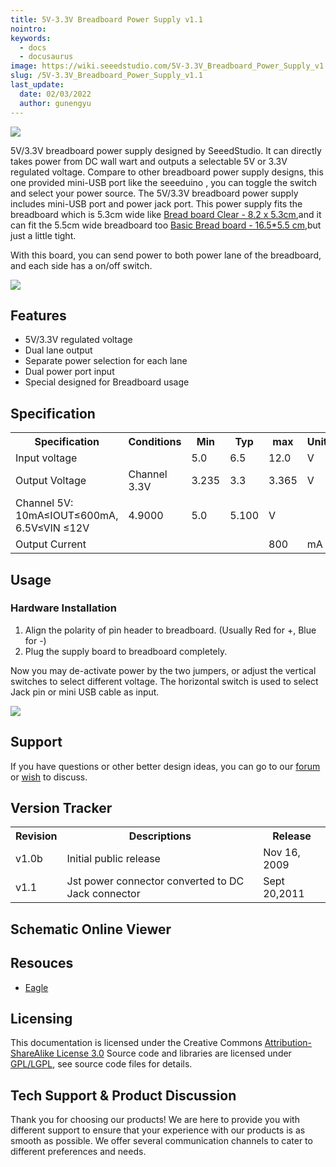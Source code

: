 ```yaml
---
title: 5V-3.3V Breadboard Power Supply v1.1
nointro:
keywords:
  - docs
  - docusaurus
image: https://wiki.seeedstudio.com/5V-3.3V_Breadboard_Power_Supply_v1.1/
slug: /5V-3.3V_Breadboard_Power_Supply_v1.1
last_update:
  date: 02/03/2022
  author: gunengyu
---
```



![](https://files.seeedstudio.com/wiki/5V-3.3V_Breadboard_Power_Supply_v1.1/img/Supply.jpg)

5V/3.3V breadboard power supply designed by SeeedStudio. It can directly takes power from DC wall wart and outputs a selectable 5V or 3.3V regulated voltage.
Compare to other breadboard power supply designs, this one provided mini-USB port like the seeeduino , you can toggle the switch and select your power source. The 5V/3.3V breadboard power supply includes mini-USB port and power jack port. This power supply fits the breadboard which is 5.3cm wide like  [Bread board Clear - 8.2 x 5.3cm](https://www.seeedstudio.com/depot/bread-board-clear-82-x-53cm-p-262.html?cPath=175_176),and it can fit the 5.5cm wide breadboard too [Basic Bread board - 16.5*5.5 cm](https://www.seeedstudio.com/depot/basic-bread-board-16555-cm-p-4.html?cPath=175_176),but just a little tight.

With this board, you can send power to both power lane of the breadboard, and each side has a on/off switch.

<p style={{textAlign: 'center'}}><a href="https://www.seeedstudio.com/5V-3.3V-Breadboard-Power-Supply-p-566.html" target="_blank"><img src="https://files.seeedstudio.com/wiki/Seeed-WiKi/docs/images/300px-Get_One_Now_Banner-ragular.png" /></a></p>

## Features  

* 5V/3.3V regulated voltage
* Dual lane output
* Separate power selection for each lane
* Dual power port input
* Special designed for Breadboard usage

## Specification  

<table>
  <tbody><tr>
      <th> Specification
      </th>
      <th> Conditions
      </th>
      <th> Min
      </th>
      <th> Typ
      </th>
      <th> max
      </th>
      <th> Unit
      </th></tr>
    <tr>
      <td width={200}> Input voltage
      </td>
      <td width={400}>
      </td>
      <td width={100}> 5.0
      </td>
      <td width={100}> 6.5
      </td>
      <td width={100}> 12.0
      </td>
      <td width={100}> V
      </td></tr>
    <tr>
      <td rowSpan={2}> Output Voltage
      </td>
      <td> Channel 3.3V
      </td>
      <td> 3.235
      </td>
      <td> 3.3
      </td>
      <td> 3.365
      </td>
      <td> V
      </td></tr>
    <tr>
      <td> Channel 5V: 10mA≤IOUT≤600mA, 6.5V≤VIN ≤12V
      </td>
      <td> 4.9000
      </td>
      <td> 5.0
      </td>
      <td> 5.100
      </td>
      <td> V
      </td></tr>
    <tr>
      <td> Output Current
      </td>
      <td>
      </td>
      <td>
      </td>
      <td>
      </td>
      <td> 800
      </td>
      <td> mA
      </td></tr></tbody></table>

## Usage  

### Hardware Installation  

1. Align the polarity of pin header to breadboard. (Usually Red for +, Blue for -)
2. Plug the supply board to breadboard completely.

Now you may de-activate power by the two jumpers, or adjust the vertical switches to select different voltage. The horizontal switch is used to select Jack pin or mini USB cable as input.

![](https://files.seeedstudio.com/wiki/5V-3.3V_Breadboard_Power_Supply_v1.1/img/Breadboard_power.jpg)

## Support  

If you have questions or other better design ideas, you can go to our [forum](https://www.seeedstudio.com/forum) or [wish](http://wish.seeedstudio.com) to discuss.

## Version Tracker  

<table>
  <tbody><tr>
      <th> Revision
      </th>
      <th> Descriptions
      </th>
      <th> Release
      </th></tr>
    <tr>
      <td width={300}> v1.0b
      </td>
      <td width={500}> Initial public release
      </td>
      <td width={200}> Nov 16, 2009
      </td></tr>
    <tr>
      <td width={300}> v1.1
      </td>
      <td width={500}> Jst power connector converted to DC Jack connector
      </td>
      <td width={200}> Sept 20,2011
      </td></tr></tbody></table>

## Schematic Online Viewer

<div className="altium-ecad-viewer" data-project-src="https://files.seeedstudio.com/wiki/Bazzar_Files/106100000/Res/5V-3.3V_Breadboard_Power_Supply_v1_1.rar" style={{borderRadius: '0px 0px 4px 4px', height: 500, borderStyle: 'solid', borderWidth: 1, borderColor: 'rgb(241, 241, 241)', overflow: 'hidden', maxWidth: 1280, maxHeight: 700, boxSizing: 'border-box'}}>
</div>

## Resouces

* [Eagle](https://files.seeedstudio.com/wiki/Bazzar_Files/106100000/Res/5V-3.3V_Breadboard_Power_Supply_v1_1.rar)

## Licensing  

This documentation is licensed under the Creative Commons [Attribution-ShareAlike License 3.0](http://creativecommons.org/licenses/by-sa/3.0/) Source code and libraries are licensed under [GPL/LGPL](http://www.gnu.org/licenses/gpl.html), see source code files for details.

## Tech Support & Product Discussion

Thank you for choosing our products! We are here to provide you with different support to ensure that your experience with our products is as smooth as possible. We offer several communication channels to cater to different preferences and needs.

<div class="button_tech_support_container">
<a href="https://forum.seeedstudio.com/" class="button_forum"></a> 
<a href="https://www.seeedstudio.com/contacts" class="button_email"></a>
</div>

<div class="button_tech_support_container">
<a href="https://discord.gg/eWkprNDMU7" class="button_discord"></a> 
<a href="https://github.com/Seeed-Studio/wiki-documents/discussions/69" class="button_discussion"></a>
</div>
